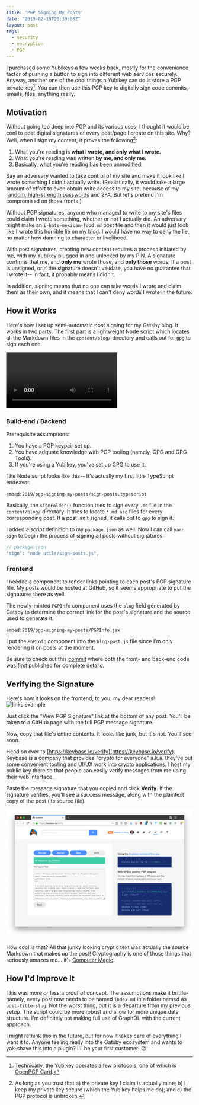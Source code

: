```yaml
---
title: 'PGP Signing My Posts'
date: "2019-02-18T20:39:08Z"
layout: post
tags:
  - security
  - encryption
  - PGP
---
```


I purchased some Yubikeys a few weeks back, mostly for the convenience factor of
pushing a button to sign into different web services securely. Anyway, another
one of the cool things a Yubikey can do is store a PGP private key[^1]. You can
then use this PGP key to digitally sign code commits, emails, files, anything
really.

## Motivation

Without going too deep into PGP and its various uses, I thought it would be cool
to post digital signatures of every post/page I create on this site. Why? Well,
when I sign my content, it proves the following[^2]:

1. What you're reading is **what I wrote, and only what I wrote.**
2. What you're reading was written **by me, and only me.**
3. Basically, what you're reading has been unmodified.

Say an adversary wanted to take control of my site and make it look like I wrote
something I didn't actually write. (Realistically, it would take a large amount
of effort to even obtain write access to my site, because of my [random,
high-strength
passwords](../privacy-and-security-series-part-i-password-managers/) and 2FA.
But let's pretend I'm compromised on those fronts.)

Without PGP signatures, anyone who managed to write to my site's files could
claim I wrote something, whether or not I actually did. An adversary might make
an `i-hate-mexican-food.md` post file and then it would just look like I wrote
this horrible lie on my blog. I would have no way to deny the lie, no matter how
damning to character or livelihood.

With post signatures, creating new content requires a process initiated by me,
with my Yubikey plugged in and unlocked by my PIN. A signature confirms that me,
and **only me** wrote those, and **only those** words. If a post is unsigned, or
if the signature doesn't validate, you have no guarantee that I wrote it-- in
fact, it probably means I didn't.

In addition, signing means that no one can take words I wrote and claim them as
their own, and it means that I can't deny words I wrote in the future.

[^1]: Technically, the Yubikey operates a few protocols, one of which is [OpenPGP Card](https://openpgpcard.org/).
[^2]: As long as you trust that a) the private key I claim is actually mine; b) I keep my private key secure (which the Yubikey helps me do); and c) the PGP protocol is unbroken.

## How it Works

Here's how I set up semi-automatic post signing for my Gatsby blog. It works in
two parts. The first part is a lightweight Node script which locates all the
Markdown files in the `content/blog/` directory and calls out for `gpg` to sign
each one.

<video controls alt="screencast">
  <source src="signing.mp4" type="video/mp4">
</video>

### Build-end / Backend

Prerequisite assumptions:

1. You have a PGP keypair set up.
2. You have adquate knowledge with PGP tooling (namely, GPG and GPG Tools).
3. If you're using a Yubikey, you've set up GPG to use it.

The Node script looks like this-- It's actually my first little TypeScript
endeavor.

`embed:2019/pgp-signing-my-posts/sign-posts.typescript`

Basically, the `signFolder()` function tries to sign every `.md` file in the
`content/blog/` directory. It tries to locate `*.md.asc` files for every
corresponding post. If a post isn't signed, it calls out to `gpg` to sign it.

I added a script definition to my `package.json` as well. Now I can call `yarn sign` to begin the process of signing all posts without signatures.

```js
// package.json
"sign": "node utils/sign-posts.js",
```

### Frontend

I needed a component to render links pointing to each post's PGP signature file.
My posts would be hosted at GitHub, so it seems appropriate to put the
signatures there as well.

The newly-minted `PGPInfo` component uses the `slug` field generated by Gatsby
to determine the correct link for the post's signature and the source used to
generate it.

`embed:2019/pgp-signing-my-posts/PGPInfo.jsx`

I put the `PGPInfo` component into the `blog-post.js` file since I'm only
rendering it on posts at the moment.

Be sure to check out this
[commit](https://github.com/jay-hankins/jayhankins.me/commit/a089e38dd2379b05b3b6fc6cbab9b399f9d25ff7)
where both the front- and back-end code was first published for complete
details.

## Verifying the Signature

Here's how it looks on the frontend, to you, my dear readers! ![links
example](links.jpg)

Just click the "View PGP Signature" link at the bottom of any post. You'll be
taken to a GitHub page with the full PGP message signature.

Now, copy that file's entire contents. It looks like junk, but it's not. You'll
see soon.

Head on over to [https://keybase.io/verify](https://keybase.io/verify). Keybase
is a company that provides "crypto for everyone" a.k.a. they've put some
convenient tooling and UI/UX work into crypto applications. I host my public key
there so that people can easily verify messages from me using their web
interface.

Paste the message signature that you copied and click **Verify**. If the
signature verifies, you'll see a success message, along with the plaintext copy
of the post (its source file).

![Keybase screenshot](keybase-verify.png)

How cool is that? All that junky looking cryptic text was actually the source
Markdown that makes up the post! Cryptography is one of those things that
seriously amazes me… it's [Computer
Magic](https://www.youtube.com/watch?v=CEyyM3KpVlw).

## How I'd Improve It

This was more or less a proof of concept. The assumptions make it brittle-
namely, every post now needs to be named `index.md` in a folder named as
`post-title-slug`. Not the worst thing, but it is a departure from my previous
setup. The script could be more robust and allow for more unique data structure.
I'm definitely not making full use of GraphQL with the current approach.

I might rethink this in the future, but for now it takes care of everything I
want it to. Anyone feeling really into the Gatsby ecosystem and wants to
yak-shave this into a plugin? I'll be your first customer! 😉
